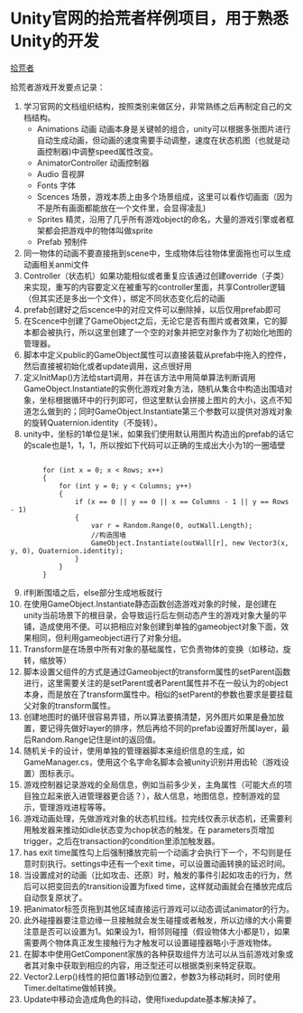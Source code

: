 # Unity官网的拾荒者样例项目，用于熟悉Unity的开发

[拾荒者](https://unity3d.com/learn/tutorials/s/2d-roguelike-tutorial)

拾荒者游戏开发要点记录：

1. 学习官网的文档组织结构，按照类别来做区分，非常熟练之后再制定自己的文档结构。
	- Animations 动画   动画本身是关键帧的组合，unity可以根据多张图片进行自动生成动画，但动画的速度需要手动调整，速度在状态机图（也就是动画控制器)中调整speed属性改变。
	- AnimatorController 动画控制器
	- Audio 音视屏
	- Fonts 字体
	- Scences 场景，游戏本质上由多个场景组成，这里可以看作切画面（因为不是所有画面都能放在一个文件里，会显得凌乱)
	- Sprites 精灵，沿用了几乎所有游戏object的命名，大量的游戏引擎或者框架都会把游戏中的物体叫做sprite
	- Prefab 预制件
2. 同一物体的动画不要直接拖到scene中，生成物体后往物体里面拖也可以生成动画相关anmi文件
3. Controller（状态机）如果功能相似或者重复应该通过创建override（子类）来实现，重写的内容要定义在被重写的controller里面，共享Controller逻辑（但其实还是多出一个文件），绑定不同状态变化后的动画
4. prefab创建好之后scence中的对应文件可以删除掉，以后仅用prefab即可
5. 在Scence中创建了GameObject之后，无论它是否有图片或者效果，它的脚本都会被执行，所以这里创建了一个空的对象并把空对象作为了初始化地图的管理器。
6. 脚本中定义public的GameObject属性可以直接装载从prefab中拖入的控件，然后直接被初始化或者update调用，这点很好用
7. 定义InitMap()方法给start调用，并在该方法中用简单算法判断调用GameObject.Instantiate的实例化游戏对象方法，随机从集合中构造出围墙对象，坐标根据循环中的行列即可，但这里默认会拼接上图片的大小，这点不知道怎么做到的；同时GameObject.Instantiate第三个参数可以提供对游戏对象的旋转Quaternion.identity（不旋转）。
8. unity中，坐标的1单位是1米，如果我们使用默认用图片构造出的prefab的话它的scale也是1，1，1，所以按如下代码可以正确的生成出大小为1的一圈墙壁

```

        for (int x = 0; x < Rows; x++)
        {
            for (int y = 0; y < Columns; y++)
            {
                if (x == 0 || y == 0 || x == Columns - 1 || y == Rows - 1)
                {
                    var r = Random.Range(0, outWall.Length);
                    //构造围墙
                    GameObject.Instantiate(outWall[r], new Vector3(x, y, 0), Quaternion.identity);
                }
            }
        }
```

9. if判断围墙之后，else部分生成地板就行
10. 在使用GameObject.Instantiate静态函数创造游戏对象的时候，是创建在unity当前场景下的根目录，会导致运行后左侧动态产生的游戏对象大量的平铺，造成使用不便。可以把相应对象创建到单独的gameobject对象下面，效果相同，但利用gameobject进行了对象分组。
11. Transform是在场景中所有对象的基础属性，它负责物体的变换（如移动，旋转，缩放等）
12. 脚本设置父组件的方式是通过Gameobject的transform属性的setParent函数进行，这里需要关注的是setParent或者Parent属性并不在一般认为的object本身，而是放在了transform属性中。相似的setParent的参数也要求是要挂载父对象的transform属性。
13. 创建地图时的循环很容易弄错，所以算法要搞清楚，另外图片如果是叠加放置，要记得先做好layer的排序，然后再给不同的prefab设置好所属layer，最后Random.Range记住是int的返回值。
14. 随机关卡的设计，使用单独的管理器脚本来组织信息的生成，如GameManager.cs，使用这个名字命名脚本会被unity识别并用齿轮（游戏设置）图标表示。
15. 游戏控制器记录游戏的全局信息，例如当前多少关，主角属性（可能大点的项目独立起来嵌入进管理器更合适？），敌人信息，地图信息，控制游戏的显示，管理游戏进程等等。
16. 游戏动画处理，先做游戏对象的状态机拉线。拉完线仅表示状态机，还需要利用触发器来推动如idle状态变为chop状态的触发。在
parameters页增加trigger，之后在transaction的condition里添加触发器。
17. has exit time属性勾上后强制播放完前一个动画才会执行下一个，不勾则是任意时刻执行。settings中还有一个exit time，可以设置动画转换的延迟时间。
18. 当设置成对的动画（比如攻击、还原）时，触发的事件引起如攻击的行为，然后可以把变回去的transition设置为fixed time，这样就动画就会在播放完成后自动恢复原状了。
19. 把animator标签页拖到其他区域直接运行游戏可以动态调试animator的行为。
20. 此外碰撞器要注意边缘一旦接触就会发生碰撞或者触发，所以边缘的大小需要注意是否可以设置为1。如果设为1，相邻则碰撞（假设物体大小都是1），如果需要两个物体真正发生接触行为才触发可以设置碰撞器略小于游戏物体。
21. 在脚本中使用GetComponent家族的各种获取组件方法可以从当前游戏对象或者其对象中获取到相应的内容，用泛型还可以根据类别来特定获取。
22. Vector2.Lerp()线性的把位置1移动到位置2，参数3为移动耗时，同时使用Timer.deltatime做帧转换。
23. Update中移动会造成角色的抖动，使用fixedupdate基本解决掉了。
